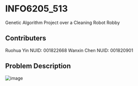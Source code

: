 # INFO6205_513
Genetic Algorithm Project over a Cleaning Robot Robby

## Contributers
Ruohua Yin          NUID: 001822668
Wanxin Chen         NUID: 001820901


## Problem Description

![image](https://user-images.githubusercontent.com/38411180/38786957-32406e28-40f9-11e8-9586-d070e7d1ea27.png)


